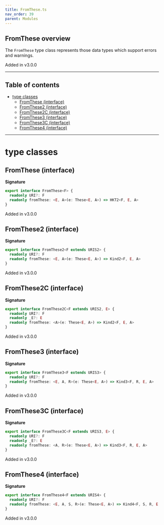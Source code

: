 ```yaml
---
title: FromThese.ts
nav_order: 39
parent: Modules
---
```


## FromThese overview

The `FromThese` type class represents those data types which support errors and warnings.

Added in v3.0.0

---

<h2 class="text-delta">Table of contents</h2>

- [type classes](#type-classes)
  - [FromThese (interface)](#fromthese-interface)
  - [FromThese2 (interface)](#fromthese2-interface)
  - [FromThese2C (interface)](#fromthese2c-interface)
  - [FromThese3 (interface)](#fromthese3-interface)
  - [FromThese3C (interface)](#fromthese3c-interface)
  - [FromThese4 (interface)](#fromthese4-interface)

---

# type classes

## FromThese (interface)

**Signature**

```ts
export interface FromThese<F> {
  readonly URI?: F
  readonly fromThese: <E, A>(e: These<E, A>) => HKT2<F, E, A>
}
```

Added in v3.0.0

## FromThese2 (interface)

**Signature**

```ts
export interface FromThese2<F extends URIS2> {
  readonly URI?: F
  readonly fromThese: <E, A>(e: These<E, A>) => Kind2<F, E, A>
}
```

Added in v3.0.0

## FromThese2C (interface)

**Signature**

```ts
export interface FromThese2C<F extends URIS2, E> {
  readonly URI?: F
  readonly _E?: E
  readonly fromThese: <A>(e: These<E, A>) => Kind2<F, E, A>
}
```

Added in v3.0.0

## FromThese3 (interface)

**Signature**

```ts
export interface FromThese3<F extends URIS3> {
  readonly URI?: F
  readonly fromThese: <E, A, R>(e: These<E, A>) => Kind3<F, R, E, A>
}
```

Added in v3.0.0

## FromThese3C (interface)

**Signature**

```ts
export interface FromThese3C<F extends URIS3, E> {
  readonly URI?: F
  readonly _E?: E
  readonly fromThese: <A, R>(e: These<E, A>) => Kind3<F, R, E, A>
}
```

Added in v3.0.0

## FromThese4 (interface)

**Signature**

```ts
export interface FromThese4<F extends URIS4> {
  readonly URI?: F
  readonly fromThese: <E, A, S, R>(e: These<E, A>) => Kind4<F, S, R, E, A>
}
```

Added in v3.0.0
